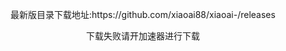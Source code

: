 <p align="center">最新版目录下载地址:https://github.com/xiaoai88/xiaoai-/releases
<p align="center">
下载失败请开加速器进行下载
</p>
